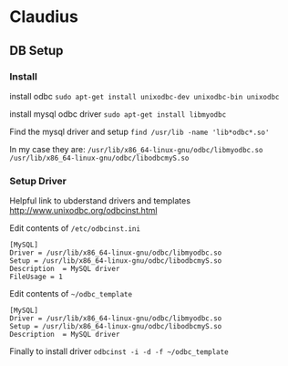 # Claudius

## DB Setup 
### Install
install odbc `sudo apt-get install unixodbc-dev unixodbc-bin unixodbc`

install mysql odbc driver `sudo apt-get install libmyodbc`

Find the mysql driver and setup `find /usr/lib -name 'lib*odbc*.so'`

In my case they are:
`/usr/lib/x86_64-linux-gnu/odbc/libmyodbc.so`
`/usr/lib/x86_64-linux-gnu/odbc/libodbcmyS.so`

### Setup Driver 
Helpful link to ubderstand drivers and templates http://www.unixodbc.org/odbcinst.html

Edit contents of `/etc/odbcinst.ini`
```
[MySQL]
Driver = /usr/lib/x86_64-linux-gnu/odbc/libmyodbc.so
Setup = /usr/lib/x86_64-linux-gnu/odbc/libodbcmyS.so
Description  = MySQL driver
FileUsage = 1
```

Edit contents of `~/odbc_template`
```
[MySQL]
Driver = /usr/lib/x86_64-linux-gnu/odbc/libmyodbc.so
Setup = /usr/lib/x86_64-linux-gnu/odbc/libodbcmyS.so
Description  = MySQL driver
```
Finally to install driver `odbcinst -i -d -f ~/odbc_template`